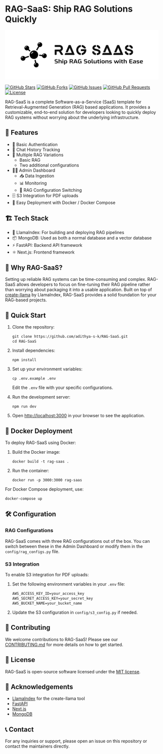 # RAG-SaaS: Ship RAG Solutions Quickly

![RAG SAAS](./assets/banner.png)

[![GitHub Stars](https://img.shields.io/github/stars/adithya-s-k/RAG-SaaS?style=social)](https://github.com/adithya-s-k/RAG-SaaS/stargazers)
[![GitHub Forks](https://img.shields.io/github/forks/adithya-s-k/RAG-SaaS?style=social)](https://github.com/adithya-s-k/RAG-SaaS/network/members)
[![GitHub Issues](https://img.shields.io/github/issues/adithya-s-k/RAG-SaaS)](https://github.com/adithya-s-k/RAG-SaaS/issues)
[![GitHub Pull Requests](https://img.shields.io/github/issues-pr/adithya-s-k/RAG-SaaS)](https://github.com/adithya-s-k/RAG-SaaS/pulls)
[![License](https://img.shields.io/github/license/adithya-s-k/RAG-SaaS)](https://github.com/adithya-s-k/RAG-SaaS/blob/main/LICENSE)

RAG-SaaS is a complete Software-as-a-Service (SaaS) template for Retrieval-Augmented Generation (RAG) based applications. It provides a customizable, end-to-end solution for developers looking to quickly deploy RAG systems without worrying about the underlying infrastructure.

## 🚀 Features

- 🔐 Basic Authentication
- 💬 Chat History Tracking
- 🧠 Multiple RAG Variations
  - Basic RAG
  - Two additional configurations
- 👨‍💼 Admin Dashboard
  - 📥 Data Ingestion
  - 📊 Monitoring
  - 🔄 RAG Configuration Switching
- 🗄️ S3 Integration for PDF uploads
- 🐳 Easy Deployment with Docker / Docker Compose

## 🏗️ Tech Stack

- 🦙 LlamaIndex: For building and deploying RAG pipelines
- 📦 MongoDB: Used as both a normal database and a vector database
- ⚡ FastAPI: Backend API framework
- ⚛️ Next.js: Frontend framework

## 🌟 Why RAG-SaaS?

Setting up reliable RAG systems can be time-consuming and complex. RAG-SaaS allows developers to focus on fine-tuning their RAG pipeline rather than worrying about packaging it into a usable application. Built on top of [create-llama](https://www.llamaindex.ai/blog/create-llama-a-command-line-tool-to-generate-llamaindex-apps-8f7683021191) by LlamaIndex, RAG-SaaS provides a solid foundation for your RAG-based projects.

## 🚀 Quick Start

1. Clone the repository:

   ```
   git clone https://github.com/adithya-s-k/RAG-SaaS.git
   cd RAG-SaaS
   ```

2. Install dependencies:

   ```
   npm install
   ```

3. Set up your environment variables:

   ```
   cp .env.example .env
   ```

   Edit the `.env` file with your specific configurations.

4. Run the development server:

   ```
   npm run dev
   ```

5. Open [http://localhost:3000](http://localhost:3000) in your browser to see the application.

## 🐳 Docker Deployment

To deploy RAG-SaaS using Docker:

1. Build the Docker image:

   ```
   docker build -t rag-saas .
   ```

2. Run the container:
   ```
   docker run -p 3000:3000 rag-saas
   ```

For Docker Compose deployment, use:

```
docker-compose up
```

## 🛠️ Configuration

### RAG Configurations

RAG-SaaS comes with three RAG configurations out of the box. You can switch between these in the Admin Dashboard or modify them in the `config/rag_configs.py` file.

### S3 Integration

To enable S3 integration for PDF uploads:

1. Set the following environment variables in your `.env` file:

   ```
   AWS_ACCESS_KEY_ID=your_access_key
   AWS_SECRET_ACCESS_KEY=your_secret_key
   AWS_BUCKET_NAME=your_bucket_name
   ```

2. Update the S3 configuration in `config/s3_config.py` if needed.

## 👥 Contributing

We welcome contributions to RAG-SaaS! Please see our [CONTRIBUTING.md](CONTRIBUTING.md) for more details on how to get started.

## 📄 License

RAG-SaaS is open-source software licensed under the [MIT license](LICENSE).

## 🙏 Acknowledgements

- [LlamaIndex](https://www.llamaindex.ai/) for the create-llama tool
- [FastAPI](https://fastapi.tiangolo.com/)
- [Next.js](https://nextjs.org/)
- [MongoDB](https://www.mongodb.com/)

## 📞 Contact

For any inquiries or support, please open an issue on this repository or contact the maintainers directly.
